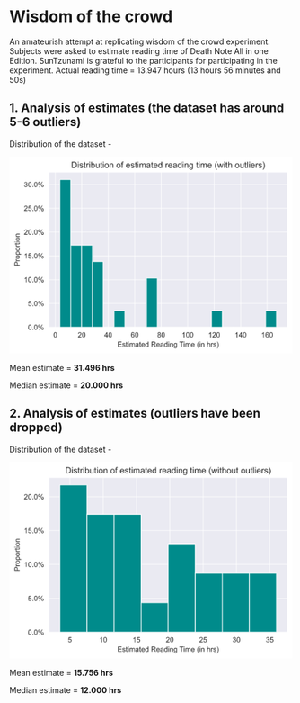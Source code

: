# Wisdom of the crowd
An amateurish attempt at replicating wisdom of the crowd experiment. Subjects were asked to estimate reading time of Death Note All in one Edition. SunTzunami is grateful to the participants for participating in the experiment. 
Actual reading time = 13.947 hours (13 hours 56 minutes and 50s)
## 1. Analysis of estimates (the dataset has around 5-6 outliers)

Distribution of the dataset - 

![Preview](graphs/g1.png)

Mean estimate = **31.496 hrs**

Median estimate = **20.000 hrs**

## 2. Analysis of estimates (outliers have been dropped)

Distribution of the dataset - 

![Preview](graphs/g2.png)

Mean estimate = **15.756 hrs**

Median estimate = **12.000 hrs**
